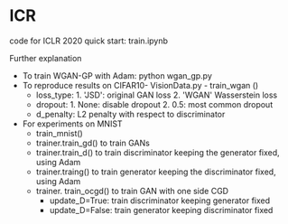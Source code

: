 # ICR
code for ICLR 2020
quick start: train.ipynb

Further explanation 
- To train WGAN-GP with Adam: python wgan_gp.py
- To reproduce results on CIFAR10- VisionData.py - train_wgan ()
  - loss_type:  1. 'JSD': original GAN loss 2. 'WGAN' Wasserstein loss
  - dropout: 1. None: disable dropout 2. 0.5: most common dropout
  - d_penalty: L2 penalty with respect to discriminator  
- For experiments on MNIST
  - train_mnist()
  - trainer.train_gd() to train GANs 
  - trainer.train_d() to train discriminator keeping the generator fixed, using Adam
  - trainer.traing() to train generator keeping the discriminator fixed, using Adam
  - trainer. train_ocgd() to train GAN with one side CGD
    - update_D=True: train discriminator keeping generator fixed 
    - update_D=False: train generator keeping discriminator fixed
